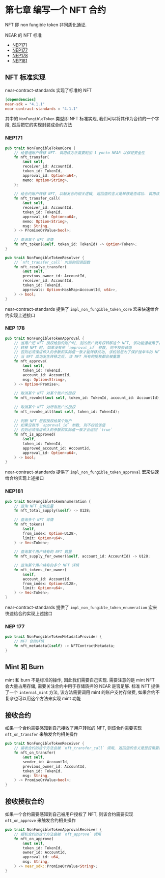 # 第七章 编写一个 NFT 合约
NFT 即 non fungible token 非同质化通证.

NEAR 的 NFT 标准
* [NEP171](https://github.com/near/NEPs/blob/master/neps/nep-0171.md)
* [NEP177](https://github.com/near/NEPs/blob/master/neps/nep-0177.md)
* [NEP178](https://github.com/near/NEPs/blob/master/neps/nep-0178.md)
* [NEP181](https://github.com/near/NEPs/blob/master/neps/nep-0181.md)

## NFT 标准实现
near-contract-standards 实现了标准的 NFT
```toml
[dependencies]
near-sdk = "4.1.1"
near-contract-standards = "4.1.1"
```

其中的 `NonFungibleToken` 类型即 NFT 标准实现, 我们可以将其作为合约的一个字段, 然后把它的实现封装成合约方法

### NEP171
```rust
pub trait NonFungibleTokenCore {
    // 给普通账户转移 NFT. 调用该方法需要附加 1 yocto NEAR 以保证安全性
    fn nft_transfer(
        &mut self,
        receiver_id: AccountId,
        token_id: TokenId,
        approval_id: Option<u64>,
        memo: Option<String>,
    );
    
    // 给合约账户转移 NFT, 以触发合约相关逻辑, 返回值的含义是转移是否成功. 调用该方法需要附加 1 yocto NEAR 以保证安全性
    fn nft_transfer_call(
        &mut self,
        receiver_id: AccountId,
        token_id: TokenId,
        approval_id: Option<u64>,
        memo: Option<String>,
        msg: String,
    ) -> PromiseOrValue<bool>;
    
    // 查询某个 NFT 详情
    fn nft_token(&self, token_id: TokenId) -> Option<Token>;
}

pub trait NonFungibleTokenResolver {
    // `nft_transfer_call` 内部的回调函数
    fn nft_resolve_transfer(
        &mut self,
        previous_owner_id: AccountId,
        receiver_id: AccountId,
        token_id: TokenId,
        approvals: Option<HashMap<AccountId, u64>>,
    ) -> bool;
}
```

near-contract-standards 提供了 `impl_non_fungible_token_core` 宏来快速给合约实现上述接口

### NEP 178
```rust
pub trait NonFungibleTokenApproval {
    // 当用户把 NFT 授权给别的账户时, 别的账户就有权转移这个 NFT, 该功能通常用于在 NFT 市场挂单
    // 转移 NFT 时, 如果没有传 `approval_id` 参数, 则不校验该值
    // 否则必须保证传入的参数和实际值一致才能转移成功, 该校验是为了保护挂单中的 NFT 的安全性
    // 当 NFT 成功发生转移之后, 该 NFT 所有的授权都会被重置
    fn nft_approve(
        &mut self,
        token_id: TokenId,
        account_id: AccountId,
        msg: Option<String>,
    ) -> Option<Promise>;
    
    // 取消某个 NFT 对某个账户的授权
    fn nft_revoke(&mut self, token_id: TokenId, account_id: AccountId);
    
    // 取消某个 NFT 对所有账户的授权
    fn nft_revoke_all(&mut self, token_id: TokenId);
    
    // 判断 NFT 是否授权给某个账户
    // 如果没有传 `approval_id` 参数, 则不校验该值
    // 否则必须保证传入的参数和实际值一致才会返回 `true`
    fn nft_is_approved(
        &self,
        token_id: TokenId,
        approved_account_id: AccountId,
        approval_id: Option<u64>,
    ) -> bool;
}
```

near-contract-standards 提供了 `impl_non_fungible_token_approval` 宏来快速给合约实现上述接口

### NEP181
```rust
pub trait NonFungibleTokenEnumeration {
    // 查询 NFT 总供应量
    fn nft_total_supply(&self) -> U128;
    
    // 查询多个 NFT 详情
    fn nft_tokens(
        &self,
        from_index: Option<U128>,
        limit: Option<u64>,
    ) -> Vec<Token>;
    
    // 查询某个用户持有的 NFT 数量
    fn nft_supply_for_owner(&self, account_id: AccountId) -> U128;

    // 查询某个用户持有的多个 NFT 详情
    fn nft_tokens_for_owner(
        &self,
        account_id: AccountId,
        from_index: Option<U128>,
        limit: Option<u64>,
    ) -> Vec<Token>;
}
```

near-contract-standards 提供了 `impl_non_fungible_token_enumeration` 宏来快速给合约实现上述接口

### NEP 177
```rust
pub trait NonFungibleTokenMetadataProvider {
    // NFT 合约详情
    fn nft_metadata(&self) -> NFTContractMetadata;
}
```

## Mint 和 Burn
mint 和 burn 不是标准的操作, 因此我们需要自己实现. 需要注意的是 mint NFT 会大量占用存储, 需要关注合约中用于存储质押的 NEAR 是否足够.
标准 NFT 提供了一个 `internal_mint` 方法, 该方法需要调用 mint 的账户支付存储费, 如果合约不复杂也可以用这个方法来实现 mint 功能

## 接收合约
如果一个合约需要感知到自己接收了用户转账的 NFT, 则该合约需要实现 `nft_on_transfer` 来触发合约相关操作
```rust
pub trait NonFungibleTokenReceiver {
    // 接收合约的这个方法会被 `nft_transfer_call` 调用, 返回值的含义是是否需要退回 NFT
    fn nft_on_transfer(
        &mut self,
        sender_id: AccountId,
        previous_owner_id: AccountId,
        token_id: TokenId,
        msg: String,
    ) -> PromiseOrValue<bool>;
}
```

## 接收授权合约
如果一个合约需要感知到自己被用户授权了 NFT, 则该合约需要实现 `nft_on_approve` 来触发合约相关操作
```rust
pub trait NonFungibleTokenApprovalReceiver {
    // 授权合约的这个方法会被 `nft_approve` 调用
    fn nft_on_approve(
        &mut self,
        token_id: TokenId,
        owner_id: AccountId,
        approval_id: u64,
        msg: String,
    ) -> near_sdk::PromiseOrValue<String>;
}
```
